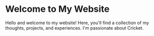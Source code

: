 # Welcome to My Website

Hello and welcome to my website! Here, you'll find a collection of my thoughts, projects, and experiences. I'm passionate about Cricket.
